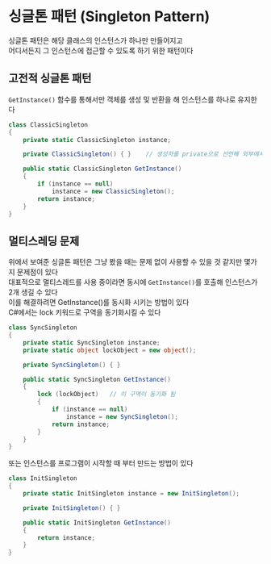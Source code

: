 # 싱글톤 패턴 (Singleton Pattern)
싱글톤 패턴은 해당 클래스의 인스턴스가 하나만 만들어지고  
어디서든지 그 인스턴스에 접근할 수 있도록 하기 위한 패턴이다

## 고전적 싱글톤 패턴
`GetInstance()` 함수를 통해서만 객체를 생성 및 반환을 해 인스턴스를 하나로 유지한다
``` C#
class ClassicSingleton
{
    private static ClassicSingleton instance;

    private ClassicSingleton() { }    // 생성자를 private으로 선언해 외부에서 인스턴스를 생성할 수 없게 한다

    public static ClassicSingleton GetInstance()
    {
        if (instance == null)
            instance = new ClassicSingleton();
        return instance;
    }
}
```
## 멀티스레딩 문제
위에서 보여준 싱글톤 패턴은 그냥 봤을 때는 문제 없이 사용할 수 있을 것 같지만 몇가지 문제점이 있다  
대표적으로 멀티스레드를 사용 중이라면 동시에 `GetInstance()`를 호출해 인스턴스가 2개 생길 수 있다  
이를 해결하려면 GetInstance()를 동시화 시키는 방법이 있다  
C#에서는 lock 키워드로 구역을 동기화시킬 수 있다
``` C#
class SyncSingleton
{
    private static SyncSingleton instance;
    private static object lockObject = new object();

    private SyncSingleton() { }

    public static SyncSingleton GetInstance()
    {
        lock (lockObject)   // 이 구역이 동기화 됨
        {
            if (instance == null)
                instance = new SyncSingleton();
            return instance;
        }
    }
}
```
또는 인스턴스를 프로그램이 시작할 때 부터 만드는 방법이 있다
``` C#
class InitSingleton
{
    private static InitSingleton instance = new InitSingleton();

    private InitSingleton() { }

    public static InitSingleton GetInstance()
    {
        return instance;
    }
}
```
